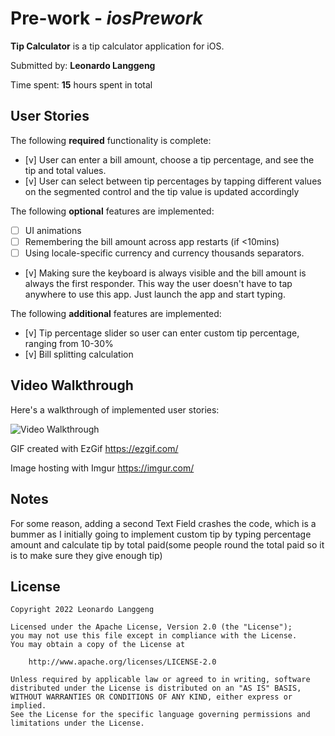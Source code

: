 # Pre-work - *iosPrework*

**Tip Calculator** is a tip calculator application for iOS.

Submitted by: **Leonardo Langgeng**

Time spent: **15** hours spent in total

## User Stories

The following **required** functionality is complete:

* [v] User can enter a bill amount, choose a tip percentage, and see the tip and total values.
* [v] User can select between tip percentages by tapping different values on the segmented control and the tip value is updated accordingly

The following **optional** features are implemented:

* [ ] UI animations
* [ ] Remembering the bill amount across app restarts (if <10mins)
* [ ] Using locale-specific currency and currency thousands separators.
* [v] Making sure the keyboard is always visible and the bill amount is always the first responder. This way the user doesn't have to tap anywhere to use this app. Just launch the app and start typing.

The following **additional** features are implemented:

- [v] Tip percentage slider so user can enter custom tip percentage, ranging from 10-30%
- [v] Bill splitting calculation

## Video Walkthrough

Here's a walkthrough of implemented user stories:

<img src='https://imgur.com/Qsl7TGy' title='Video Walkthrough' width='' alt='Video Walkthrough' />

GIF created with EzGif https://ezgif.com/

Image hosting with Imgur https://imgur.com/

## Notes

For some reason, adding a second Text Field crashes the code, which is a bummer as I initially going to implement custom tip by typing percentage amount and
calculate tip by total paid(some people round the total paid so it is to make sure they give enough tip)

## License

    Copyright 2022 Leonardo Langgeng

    Licensed under the Apache License, Version 2.0 (the "License");
    you may not use this file except in compliance with the License.
    You may obtain a copy of the License at

        http://www.apache.org/licenses/LICENSE-2.0

    Unless required by applicable law or agreed to in writing, software
    distributed under the License is distributed on an "AS IS" BASIS,
    WITHOUT WARRANTIES OR CONDITIONS OF ANY KIND, either express or implied.
    See the License for the specific language governing permissions and
    limitations under the License.
